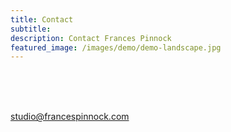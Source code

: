 ```yaml
---
title: Contact
subtitle: 
description: Contact Frances Pinnock
featured_image: /images/demo/demo-landscape.jpg
---
```

<br />
<br />
<br />
 


studio@francespinnock.com  
<br />
<br />





















 






